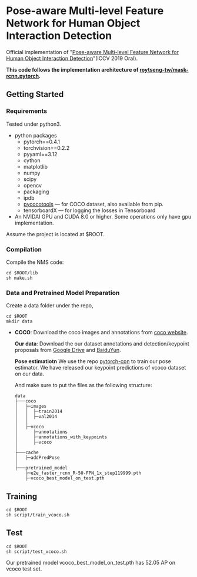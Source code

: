 # Pose-aware Multi-level Feature Network for Human Object Interaction Detection

Official implementation of "[Pose-aware Multi-level Feature Network for Human Object Interaction Detection](https://arxiv.org/abs/1909.08453)"(ICCV 2019 Oral).

**This code follows the implementation architecture of [roytseng-tw/mask-rcnn.pytorch](https://github.com/roytseng-tw/mask-rcnn.pytorch.git).** 


## Getting Started

### Requirements

Tested under python3.

- python packages
  - pytorch==0.4.1
  - torchvision==0.2.2
  - pyyaml==3.12
  - cython
  - matplotlib
  - numpy
  - scipy
  - opencv
  - packaging
  - ipdb
  - [pycocotools](https://github.com/cocodataset/cocoapi)  — for COCO dataset, also available from pip.
  - tensorboardX  — for logging the losses in Tensorboard
- An NVIDAI GPU and CUDA 8.0 or higher. Some operations only have gpu implementation.

Assume the project is located at $ROOT.

### Compilation

Compile the NMS code:

```
cd $ROOT/lib 
sh make.sh
```

### Data and Pretrained Model Preparation

Create a data folder under the repo,

```
cd $ROOT
mkdir data
```

- **COCO**:
  Download the coco images and annotations from [coco website](http://cocodataset.org/#download).

  **Our data**:
  Download the our dataset annotations and detection/keypoint proposals from [Google Drive](https://drive.google.com/drive/folders/15ENuV2sUWjZLuAfpv_hsiksRAKiTukLT?usp=sharing) and [BaiduYun](https://pan.baidu.com/s/1tgBgTm8LEpAZvlQrrahyBA).
  
  
  **Pose estimatiotn**
  We use the repo [pytorch-cpn](https://github.com/GengDavid/pytorch-cpn) to train our pose estimator. We have released our keypoint predictions of vcoco dataset on our data.
  
  And make sure to put the files as the following structure:

  ```
  data
  ├───coco
  │   ├─images
  │   │  ├─train2014
  │   │  ├─val2014 
  │   │
  │   ├─vcoco
  │      ├─annotations
  │      ├─annotations_with_keypoints
  │      ├─vcoco
  │
  ├───cache
  │   ├─addPredPose
  │
  ├───pretrained_model
      ├─e2e_faster_rcnn_R-50-FPN_1x_step119999.pth
      ├─vcoco_best_model_on_test.pth

  ```

## Training

```
cd $ROOT
sh script/train_vcoco.sh
```


## Test

```
cd $ROOT
sh script/test_vcoco.sh
```

Our pretrained model vcoco_best_model_on_test.pth has 52.05 AP on vcoco test set.


